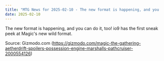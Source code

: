 ```yaml
---
title: "MTG News for 2025-02-10 - The new format is happening, and you can do it, to..."
date: 2025-02-10
---
```


The new format is happening, and you can do it, too! io9 has the first sneak peek at Magic's new wild format.

Source: Gizmodo.com (https://gizmodo.com/magic-the-gathering-aetherdrift-spoilers-possession-engine-marshalls-pathcruiser-2000554126)
